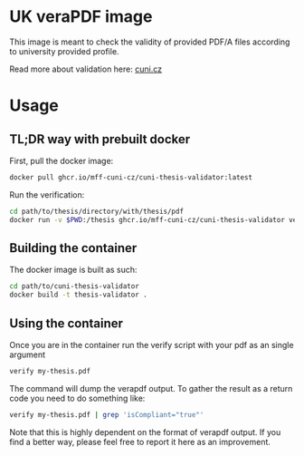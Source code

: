 # UK veraPDF image

This image is meant to check the validity of provided PDF/A files according to
university provided profile.

Read more about validation here: [cuni.cz](https://cuni.cz/UK-7987.html)

# Usage

## TL;DR way with prebuilt docker

First, pull the docker image:
```sh
docker pull ghcr.io/mff-cuni-cz/cuni-thesis-validator:latest
```

Run the verification:
```sh
cd path/to/thesis/directory/with/thesis/pdf
docker run -v $PWD:/thesis ghcr.io/mff-cuni-cz/cuni-thesis-validator verify /thesis/thesis.pdf |grep validationReports
```

## Building the container

The docker image is built as such:
```sh
cd path/to/cuni-thesis-validator
docker build -t thesis-validator .
```

## Using the container

Once you are in the container run the verify script with your pdf as an single
argument

```sh
verify my-thesis.pdf
```

The command will dump the verapdf output. To gather the result as a return code
you need to do something like:

```sh
verify my-thesis.pdf | grep 'isCompliant="true"'
```

Note that this is highly dependent on the format of verapdf output. If you find
a better way, please feel free to report it here as an improvement.
